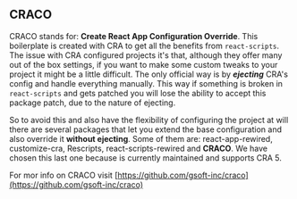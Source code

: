 ## CRACO

CRACO stands for: **Create React App Configuration Override**. This boilerplate is created with CRA to get all the
benefits from `react-scripts`. The issue with CRA configured projects it's that, although they offer many out of the box
settings, if you want to make some custom tweaks to your project it might be a little difficult. The only official
way is by **_ejecting_** CRA's config and handle everything manually. This way if something is broken in `react-scripts` and
gets patched you will lose the ability to accept this package patch, due to the nature of ejecting.

So to avoid this and also have the flexibility of configuring the project at will there are several packages that let you
extend the base configuration and also override it **without ejecting**. Some of them are: react-app-rewired, customize-cra,
Rescripts, react-scripts-rewired and **CRACO**. We have chosen this last one because is currently maintained and
supports CRA 5.

For mor info on CRACO visit [https://github.com/gsoft-inc/craco](https://github.com/gsoft-inc/craco)
